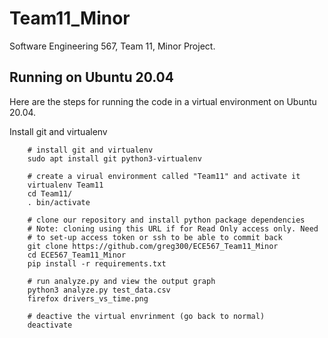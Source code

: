 # Team11_Minor
Software Engineering 567, Team 11, Minor Project.

## Running on Ubuntu 20.04

Here are the steps for running the code in a virtual environment on
Ubuntu 20.04.

Install git and virtualenv

```
    # install git and virtualenv
    sudo apt install git python3-virtualenv

    # create a virual environment called "Team11" and activate it
    virtualenv Team11
    cd Team11/
    . bin/activate

    # clone our repository and install python package dependencies
    # Note: cloning using this URL if for Read Only access only. Need
    # to set-up access token or ssh to be able to commit back
    git clone https://github.com/greg300/ECE567_Team11_Minor
    cd ECE567_Team11_Minor
    pip install -r requirements.txt

    # run analyze.py and view the output graph
    python3 analyze.py test_data.csv 
    firefox drivers_vs_time.png

    # deactive the virtual envrinment (go back to normal)
    deactivate
```
